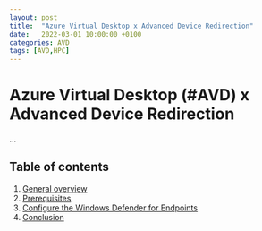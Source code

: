 ```yaml
---
layout: post
title:  "Azure Virtual Desktop x Advanced Device Redirection"
date:   2022-03-01 10:00:00 +0100
categories: AVD
tags: [AVD,HPC]
---
```

# Azure Virtual Desktop (#AVD) x Advanced Device Redirection

...

## Table of contents
1. [General overview](#General-overview)
2. [Prerequisites](#Prerequisites)
3. [Configure the Windows Defender for Endpoints](#Configure-the-Windows-Defender-for-Endpoints)
4. [Conclusion](#Conclusion)